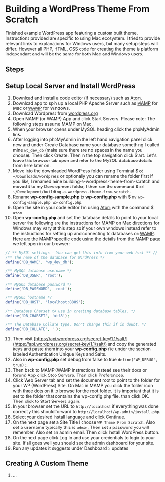 # Building a WordPress Theme From Scratch

Finished example WordPress app featuring a custom built theme. Instructions provided are specific to using Mac ecosystem. I tried to provide relevant links to explanations for Windows users, but many setup steps will differ. However all PHP, HTML, CSS code for creating the theme is platform independant and will be the same for both Mac and Windows users.

## Steps

## Setup Local Server and Install WordPress

1. Download and install a code editor (if necessary) such as [Atom](https://atom.io).
2. Download app to spin up a local PHP Apache Server such as [MAMP](https://www.mamp.info/en/) for Mac or [WAMP](http://www.wampserver.com/en/) for Windows.
3. Download Wordpress from [wordpress.org](https://wordpress.org/)
4. Open MAMP (or WAMP) App and click Start Servers. Please note: The following steps assume MAMP on Mac.
5. When your browser opens under MySQL heading click the phpMyAdmin link.
6. After logging into phpMyAdmin in the left hand navigation panel click new and under Create Database name your database something I called mine `wp_dev_db` (make sure there are no spaces in the name you choose). Then click Create. Then in the top navigation click Start. Let's leave this browser tab open and refer to the MySQL database details from here later on.
7. Move into the downloaded WordPress folder using Terminal $ `cd ~/Downloads/wordpress` or optionally you can rename the folder first if you like, I renamed mine building-a-wordpress-theme-from-scratch and moved it to my Development folder, I then ran the command $ `cd ~/Development/building-a-wordpress-theme-from-scratch`.
8. Rename __wp-config-sample.php__ to __wp-config.php__ with $ `mv wp-config-sample.php wp-config.php`.
9. Open the site in your code editor I'm using [Atom](https://atom.io) with the command $ `atom .`
10. Open __wp-config.php__ and set the database details to point to your local server the following are the instructions for MAMP on Mac directions for Windows may vary at this step so if your own windows instead refer to the instructions for setting up and connecting to databases on [WAMP](http://forum.wampserver.com/list.php?2). Here are the MAMP specific code using the details from the MAMP page we left open in our browser:  
```php
// ** MySQL settings - You can get this info from your web host ** //
/** The name of the database for WordPress */
define('DB_NAME', 'wp_dev_db');

/** MySQL database username */
define('DB_USER', 'root');

/** MySQL database password */
define('DB_PASSWORD', 'root');

/** MySQL hostname */
define('DB_HOST', 'localhost:8889');

/** Database Charset to use in creating database tables. */
define('DB_CHARSET', 'utf8');

/** The Database Collate type. Don't change this if in doubt. */
define('DB_COLLATE', '');
```  
11. Then visit [https://api.wordpress.org/secret-key/1.1/salt/](https://api.wordpress.org/secret-key/1.1/salt/) and copy the generated keys and paste them into your __wp-config.php__ file under the section labeled Authentication Unique Keys and Salts.
12. Also in __wp-config.php__ set debug from false to true `define('WP_DEBUG', true);`.
13. Then back to MAMP (WAMP instructions instead see their docs or forum) App click Stop Servers. Then click Preferences.
14. Click Web Server tab and set the document root to point to the folder for your WP (WordPress) Site. On Mac in MAMP you click the folder icon with three dots on it to browse for the root folder. It is important that it is set to the folder that contains the wp-config.php file. than click OK. Then click to Start Servers again.
15. In your browser set the URL to `http://localhost` if everything was done correctly this should forward to `http://localhost/wp-admin/install.php`.
16. Select your desired install language and click Continue.
17. On the next page set a Site Title I choose `WP Theme From Scratch`. Also set a username typically this is `admin`. Then set a password you will remember. Also set an admin email. Then click Install WordPress button.
18. On the next page click Log In and use your credentials to login to your site. If all goes well you should see the admin dashboard for your site.
19. Run any updates it suggests under Dashboard > updates

## Creating A Custom Theme

1. ...
